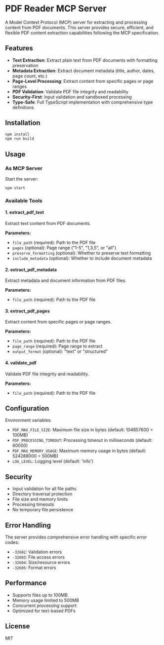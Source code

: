 # PDF Reader MCP Server

A Model Context Protocol (MCP) server for extracting and processing content from PDF documents. This server provides secure, efficient, and flexible PDF content extraction capabilities following the MCP specification.

## Features

- **Text Extraction**: Extract plain text from PDF documents with formatting preservation
- **Metadata Extraction**: Extract document metadata (title, author, dates, page count, etc.)
- **Page-Level Processing**: Extract content from specific pages or page ranges
- **PDF Validation**: Validate PDF file integrity and readability
- **Security-First**: Input validation and sandboxed processing
- **Type-Safe**: Full TypeScript implementation with comprehensive type definitions

## Installation

```bash
npm install
npm run build
```

## Usage

### As MCP Server

Start the server:

```bash
npm start
```

### Available Tools

#### 1. extract_pdf_text
Extract text content from PDF documents.

**Parameters:**
- `file_path` (required): Path to the PDF file
- `pages` (optional): Page range ("1-5", "1,3,5", or "all")
- `preserve_formatting` (optional): Whether to preserve text formatting
- `include_metadata` (optional): Whether to include document metadata

#### 2. extract_pdf_metadata
Extract metadata and document information from PDF files.

**Parameters:**
- `file_path` (required): Path to the PDF file

#### 3. extract_pdf_pages
Extract content from specific pages or page ranges.

**Parameters:**
- `file_path` (required): Path to the PDF file
- `page_range` (required): Page range to extract
- `output_format` (optional): "text" or "structured"

#### 4. validate_pdf
Validate PDF file integrity and readability.

**Parameters:**
- `file_path` (required): Path to the PDF file

## Configuration

Environment variables:
- `PDF_MAX_FILE_SIZE`: Maximum file size in bytes (default: 104857600 = 100MB)
- `PDF_PROCESSING_TIMEOUT`: Processing timeout in milliseconds (default: 60000)
- `PDF_MAX_MEMORY_USAGE`: Maximum memory usage in bytes (default: 524288000 = 500MB)
- `LOG_LEVEL`: Logging level (default: 'info')

## Security

- Input validation for all file paths
- Directory traversal protection
- File size and memory limits
- Processing timeouts
- No temporary file persistence

## Error Handling

The server provides comprehensive error handling with specific error codes:
- `-32602`: Validation errors
- `-32603`: File access errors
- `-32604`: Size/resource errors
- `-32605`: Format errors

## Performance

- Supports files up to 100MB
- Memory usage limited to 500MB
- Concurrent processing support
- Optimized for text-based PDFs

## License

MIT
